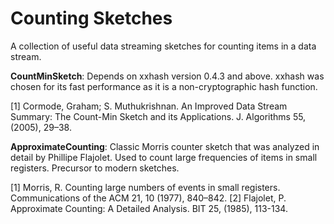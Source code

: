 # Counting Sketches
A collection of useful data streaming sketches for counting items in a data
stream.

**CountMinSketch**: 
Depends on xxhash version 0.4.3 and above. xxhash was chosen for its fast
performance as it is a non-cryptographic hash function. 

[1] Cormode, Graham; S. Muthukrishnan. An Improved Data Stream Summary: The Count-Min Sketch and its Applications. J. Algorithms 55,
(2005), 29–38.

**ApproximateCounting**: 
Classic Morris counter sketch that was analyzed in detail by Phillipe 
Flajolet. Used to count large frequencies of items in small registers. 
Precursor to modern sketches.

[1] Morris, R. Counting large numbers of events in small registers. Communications of the ACM 21, 10 (1977), 840–842.
[2] Flajolet, P. Approximate Counting: A Detailed Analysis. BIT 25, (1985), 113-134.
